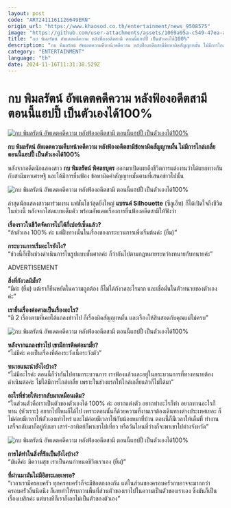 ```yaml
---
layout: post
code: "ART2411161126649ERN"
origin_url: "https://www.khaosod.co.th/entertainment/news_9508575"
image: "https://github.com/user-attachments/assets/1069a95a-c549-47ea-a5c8-c50bae576b39"
title: "กบ พิมลรัตน์ อัพเดตคดีความ หลังฟ้องอดีตสามี ตอนนี้แฮปปี้ เป็นตัวเองได้100%"
description: "กบ พิมลรัตน์ อัพเดตความคืบหน้าคดีความ หลังฟ้องอดีตสามีข้อหาผิดสัญญาหมั้น ไม่มีการไกล่เกลี่ย ตอนนี้แฮปปี้ เป็นตัวเองได้100%"
category: "ENTERTAINMENT"
language: "th"
date: 2024-11-16T11:31:38.529Z
---
```


# กบ พิมลรัตน์ อัพเดตคดีความ หลังฟ้องอดีตสามี ตอนนี้แฮปปี้ เป็นตัวเองได้100%

[![กบ พิมลรัตน์ อัพเดตคดีความ หลังฟ้องอดีตสามี ตอนนี้แฮปปี้ เป็นตัวเองได้100%](https://www.khaosod.co.th/wpapp/uploads/2024/11/kob_161167-1.jpg "กบ พิมลรัตน์ อัพเดตคดีความ หลังฟ้องอดีตสามี ตอนนี้แฮปปี้ เป็นตัวเองได้100%")](https://www.khaosod.co.th/wpapp/uploads/2024/11/kob_161167-1.jpg)

**กบ พิมลรัตน์ อัพเดตความคืบหน้าคดีความ หลังฟ้องอดีตสามีข้อหาผิดสัญญาหมั้น ไม่มีการไกล่เกลี่ย ตอนนี้แฮปปี้ เป็นตัวเองได้100%**

หลังจากอดีตนักแสดงสาว **กบ พิมลรัตน์ พิศลยบุตร** ออกมาเปิดเผยถึงชีวิตการแต่งงานว่าได้แยกทางกันกับสามีมหาเศรษฐี และได้มีการยื่นฟ้อง ข้อหาผิดคำสัญญาหมั้นตามที่เสนอข่าวไปนั้น

![กบ พิมลรัตน์ อัพเดตคดีความ หลังฟ้องอดีตสามี ตอนนี้แฮปปี้ เป็นตัวเองได้100%](https://www.khaosod.co.th/wpapp/uploads/2024/11/kob_161167-7.jpg)

ล่าสุดนักแสดงสาวมาร่วมงาน แฟชั่นโชว์สุดยิ่งใหญ่ **แบรนด์ Silhouette** (ซีลูเอ็ท) ก็ได้เปิดใจถึงชีวิตในช่วงนี้ หลังจากโสดแบบเต็มตัว พร้อมอัพเดตเรื่องการยื่นฟ้องอดีตสามีให้ฟังว่า

**เรื่องราวในชีวิตจัดการไปได้กี่เปอร์เซ็นแล้ว?**  
“ถ้าตัวเอง 100% ค่ะ แต่ฝั่งทางนั้นในเรื่องของกระบวนการเพิ่งเริ่มต้นค่ะ (ยิ้ม)”

**กระบวนการเริ่มอะไรยังไง?**  
“ช่วงนี้ก็เป็นช่วงดำเนินการในรูปแบบชั้นศาลค่ะ ก็ว่ากันไปตามกฎหมายระหว่างทนายกับทนายค่ะ”

ADVERTISEMENT

**สิ่งที่กังวลมีมั้ย?**  
“มีค่ะ (ยิ้ม) แต่เราก็ยืนหยัดในความถูกต้อง ก็ไม่ได้กังวลอะไรมาก และเชื่อมั่นในตัวทนายของตัวเองค่ะ”

**เรายื่นเรื่องต่อศาลเป็นเรื่องอะไร?**  
“มี 2 เรื่องตามที่เคยได้แถลงข่าวไป ก็เรื่องผิดสัญญาหมั้น และเรื่องให้สินสอดกับคุณแม่ไม่ครบ”

![กบ พิมลรัตน์ อัพเดตคดีความ หลังฟ้องอดีตสามี ตอนนี้แฮปปี้ เป็นตัวเองได้100%](https://www.khaosod.co.th/wpapp/uploads/2024/11/kob_161167-5.jpg)

**หลังจากแถลงข่าวไป เขามีการติดต่อมามั้ย?**  
“ไม่มีค่ะ คงเป็นเรื่องที่ต้องระวังเนื้อระวังตัว”

**ทนายแนะนำยังไงบ้าง?**  
“ไม่มีอะไรค่ะ ตอนนี้ก็ว่ากันไปตามกระบวนการ เราฟ้องแล้วและอยู่ในกระบวนการที่ทางทนายต้องดำเนินต่อค่ะ ไม่ได้มีการไกล่เกลี่ย เพราะในช่วงแรกให้ไกล่เกลี่ยแล้วก็ไม่ได้มา”

**อะไรที่ช่วยให้เรากลับมาเหมือนเดิม?**  
“ในส่วนตัวคือเราเป็นตัวของตัวเองได้ 100% ค่ะ อยากแต่งตัว อยากทำอะไรก็ทำ อยากทานอะไรก็ทาน (หัวเราะ) อยากไปไหนก็ได้ไป เพราะตอนนั้นก็ด้วยความที่งานเราต้องเดินทางต่างประเทศเยอะ ก็ไม่ค่อยมีเวลาให้ตัวเองเท่าไหร่ และไม่ค่อยมีเวลาให้กับน้องหมาที่บ้าน ตอนนี้ก็มีเวลาให้เต็มที่ ทำงานเสร็จกลับมาก็อยู่กับเขา เสาร์-อาทิตย์ก็พาเขาไปเที่ยว หรือวันไหนที่ว่างก็จะพาเขาไปต่างจังหวัด”

![กบ พิมลรัตน์ อัพเดตคดีความ หลังฟ้องอดีตสามี ตอนนี้แฮปปี้ เป็นตัวเองได้100%](https://www.khaosod.co.th/wpapp/uploads/2024/11/kob_161167-6.jpg)

**การได้ทำในสิ่งที่รักเป็นยังไงบ้าง?**  
“มันดีค่ะ มีความสุข เราเป็นคนกำหนดชีวิตเราเอง (ยิ้ม)“

**ที่ผ่านมามันไม่มีอิสระเลยเหรอ?**  
“เวลาเรามีครอบครัว ทุกครอบครัวก็จะมีข้อตกงลงกัน แต่ในส่วนของครอบครัวกบอาจจะมากกว่าครอบครัวอื่นนิดนึง ก็เลยทำให้รบกวนพื้นที่ส่วนตัวของเราไปในความเป็นตัวของเราเอง ซึ่งมันก็เป็นเรื่องเบสิกค่ะ แต่บางทีก็เราก็เลยไม่เป็นตัวของตัวเอง”